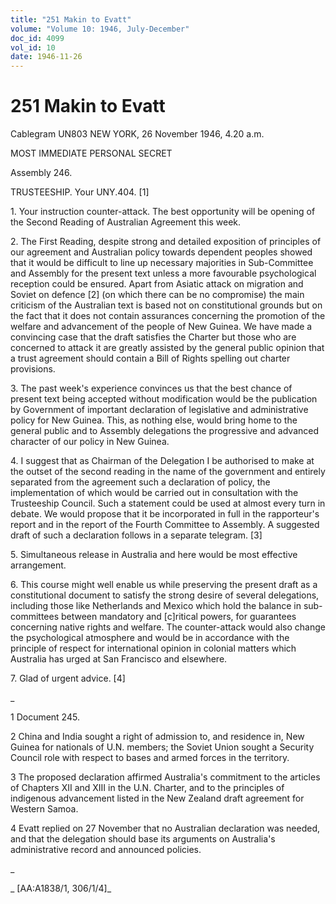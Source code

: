 ```yaml
---
title: "251 Makin to Evatt"
volume: "Volume 10: 1946, July-December"
doc_id: 4099
vol_id: 10
date: 1946-11-26
---
```


# 251 Makin to Evatt

Cablegram UN803 NEW YORK, 26 November 1946, 4.20 a.m.

MOST IMMEDIATE PERSONAL SECRET

Assembly 246.

TRUSTEESHIP. Your UNY.404. [1]

1\. Your instruction counter-attack. The best opportunity will be opening of the Second Reading of Australian Agreement this week.

2\. The First Reading, despite strong and detailed exposition of principles of our agreement and Australian policy towards dependent peoples showed that it would be difficult to line up necessary majorities in Sub-Committee and Assembly for the present text unless a more favourable psychological reception could be ensured. Apart from Asiatic attack on migration and Soviet on defence [2] (on which there can be no compromise) the main criticism of the Australian text is based not on constitutional grounds but on the fact that it does not contain assurances concerning the promotion of the welfare and advancement of the people of New Guinea. We have made a convincing case that the draft satisfies the Charter but those who are concerned to attack it are greatly assisted by the general public opinion that a trust agreement should contain a Bill of Rights spelling out charter provisions.

3\. The past week's experience convinces us that the best chance of present text being accepted without modification would be the publication by Government of important declaration of legislative and administrative policy for New Guinea. This, as nothing else, would bring home to the general public and to Assembly delegations the progressive and advanced character of our policy in New Guinea.

4\. I suggest that as Chairman of the Delegation I be authorised to make at the outset of the second reading in the name of the government and entirely separated from the agreement such a declaration of policy, the implementation of which would be carried out in consultation with the Trusteeship Council. Such a statement could be used at almost every turn in debate. We would propose that it be incorporated in full in the rapporteur's report and in the report of the Fourth Committee to Assembly. A suggested draft of such a declaration follows in a separate telegram. [3]

5\. Simultaneous release in Australia and here would be most effective arrangement.

6\. This course might well enable us while preserving the present draft as a constitutional document to satisfy the strong desire of several delegations, including those like Netherlands and Mexico which hold the balance in sub-committees between mandatory and [c]ritical powers, for guarantees concerning native rights and welfare. The counter-attack would also change the psychological atmosphere and would be in accordance with the principle of respect for international opinion in colonial matters which Australia has urged at San Francisco and elsewhere.

7\. Glad of urgent advice. [4]

_

1 Document 245.

2 China and India sought a right of admission to, and residence in, New Guinea for nationals of U.N. members; the Soviet Union sought a Security Council role with respect to bases and armed forces in the territory.

3 The proposed declaration affirmed Australia's commitment to the articles of Chapters XII and XIII in the U.N. Charter, and to the principles of indigenous advancement listed in the New Zealand draft agreement for Western Samoa.

4 Evatt replied on 27 November that no Australian declaration was needed, and that the delegation should base its arguments on Australia's administrative record and announced policies.

_

_ [AA:A1838/1, 306/1/4]_

